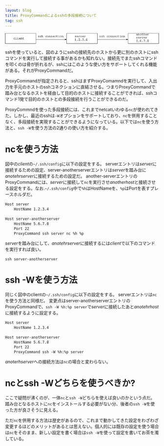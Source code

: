 ```yaml
---
layout: blog
title: ProxyCommandによるsshの多段接続について
tag: ssh
---
```




![ssh proxy connection](/assets/2013_10_08_ssh_proxy_command.png)

sshを使っていると、図のようにsshの接続先のホストから更に別のホストにsshコマンドを実行して接続する事があるかも知れない。接続先でまたsshコマンドを叩くのは骨が折れるが、sshにはこのような使い方をサポートしてくれる機能がある。それがProxyCommandだ。

ProxyCommandが指定されると、sshはまずProxyComamndを実行して、入出力を手元のホストのsshコネクションに直結させる。つまりProxyCommandで踏み台となるホストを経由して目的のホストに接続することができれば、sshコマンド1発で目的のホストとの多段接続を行うことができるのだ。

ProxyCommndを使った多段接続には、これまでnetcatいわゆる`nc`が使われてきた。しかし、最近のsshは`-W`オプションをサポートしており、`nc`を併用することなく、多段接続を実現することができるようになっている。以下では`nc`を使う方法と、`ssh -W`を使う方法の2通りの使い方を紹介する。

# ncを使う方法

図中の*client*の`~/.ssh/config`に以下の設定をする。
serverエントリは*server*に接続するための設定、server-anotherserverエントリは*server*を踏み台に*anotehrserver*に接続するための設定だ。
another-serverエントリのProxyCommandには、*server*に接続して`nc`を実行させ*anotherhost*と接続させる設定をする。なお.`~/.ssh/config`中で`%h`はHostNameを、`%p`はPortを表すプレースホルダだ。

~~~~
Host server
	HostName 1.2.3.4

Host server-anotherserver
	HostName 5.6.7.8
	Port 22
	ProxyCommand ssh server nc %h %p
~~~~

*server*を踏み台にして、*anotehrserver*に接続するには*client*で以下のコマンドを実行すれば良い。

~~~~
ssh server-anotherserver
~~~~

# ssh -Wを使う方法

同じく図中のclientの`~/.ssh/config`に以下の設定をする。
serverエントリは`nc`を使う方法と同様だ。
変更点はserver-anotherserverエントリのProxyCommandで、`ssh -W %h:%p server`で*server*に接続したあと*anotehrhost*に接続するように設定する。

~~~~
Host server
	HostName 1.2.3.4

Host server-anotherserver
	HostName 5.6.7.8
	Port 22
	ProxyCommand ssh -W %h:%p server
~~~~

*anoterhserver*への接続方法は`nc`の場合と変わらない。

# ncとssh -Wどちらを使うべきか?

ここで疑問が沸くのが、一体`nc`と`ssh -W`どちらを使えば良いのかという点だ。踏み台となるホストに`nc`をインストールする必要がない分、後者の`ssh -W`を使った方が良さそうに見える。

ただ`nc`を併用する方法は歴史があるので、これまで動かしてきた設定をわざわざ変更するほどのメリットがあるとは思えない。個人的には既存の設定を使う場合は`nc`をそのまま、新しい設定を書く場合は`ssh -W`を使って設定を書いてお茶を濁している。
